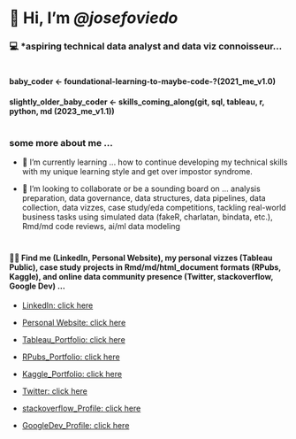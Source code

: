 # 👋 Hi, I’m *@josefoviedo*

### 💻 *aspiring technical data analyst and data viz connoisseur...

#

#### baby_coder <- foundational-learning-to-maybe-code-?(2021_me_v1.0)

#### slightly_older_baby_coder <- skills_coming_along(git, sql, tableau, r, python, md (2023_me_v1.1))

# 

### some more about me ...

* 🌱 I’m currently learning ... how to continue developing my technical skills with my unique learning style and get over impostor syndrome. 

* 💞️ I’m looking to collaborate or be a sounding board on ... analysis preparation, data governance, data structures, data pipelines, data collection, data vizzes, case study/eda competitions, tackling real-world business tasks using simulated data (fakeR, charlatan, bindata, etc.), Rmd/md code reviews, ai/ml data modeling

#

#### 👀🔎 Find me (LinkedIn, Personal Website), my personal vizzes (Tableau Public), case study projects in Rmd/md/html_document formats (RPubs, Kaggle), and online data community presence (Twitter, stackoverflow, Google Dev) ... 


* [LinkedIn: click here](https://www.linkedin.com/in/jose-oviedo-461278192/)

* [Personal Website: click here](https://josefoviedo.blogspot.com/)

* [Tableau_Portfolio: click here](https://public.tableau.com/app/profile/josefoviedo)

* [RPubs_Portfolio: click here](https://rpubs.com/joseoviedo)

* [Kaggle_Portfolio: click here](https://www.kaggle.com/josefoviedo)

* [Twitter: click here](https://twitter.com/josefoviedo_)

* [stackoverflow_Profile: click here](https://stackoverflow.com/users/19770925/jose-oviedo?tab=profile)

* [GoogleDev_Profile: click here](https://g.dev/jfoviedo)
